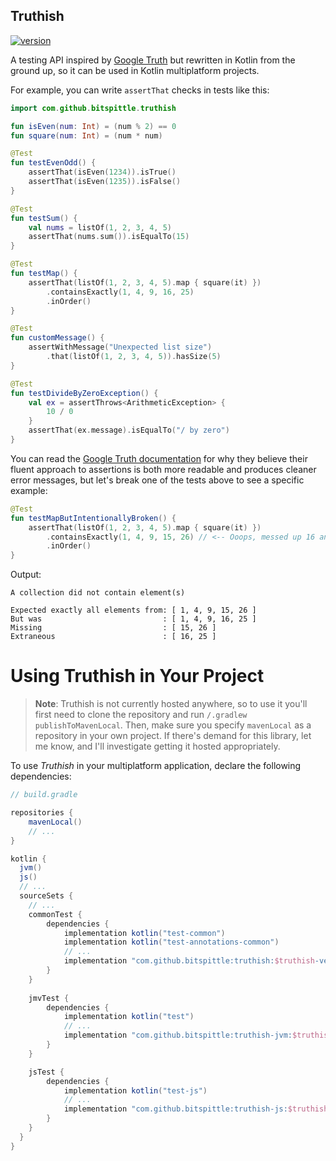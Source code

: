 ## Truthish

[![version](https://img.shields.io/badge/version-0.6.0-yellow.svg)](https://semver.org)

A testing API inspired by [Google Truth](https://github.com/google/truth) but
rewritten in Kotlin from the ground up, so it can be used in Kotlin
multiplatform projects.

For example, you can write `assertThat` checks in tests like this:

```kotlin
import com.github.bitspittle.truthish

fun isEven(num: Int) = (num % 2) == 0
fun square(num: Int) = (num * num)

@Test
fun testEvenOdd() {
    assertThat(isEven(1234)).isTrue()
    assertThat(isEven(1235)).isFalse()
}

@Test
fun testSum() {
    val nums = listOf(1, 2, 3, 4, 5)
    assertThat(nums.sum()).isEqualTo(15)
}

@Test
fun testMap() {
    assertThat(listOf(1, 2, 3, 4, 5).map { square(it) })
        .containsExactly(1, 4, 9, 16, 25)
        .inOrder()
}

@Test
fun customMessage() {
    assertWithMessage("Unexpected list size")
        .that(listOf(1, 2, 3, 4, 5)).hasSize(5)
}

@Test
fun testDivideByZeroException() {
    val ex = assertThrows<ArithmeticException> {
        10 / 0
    }
    assertThat(ex.message).isEqualTo("/ by zero")
}
```

You can read the [Google Truth documentation](https://truth.dev/) for why they
believe their fluent approach to assertions is both more readable and produces
cleaner error messages, but let's break one of the tests above to see a
specific example:

```kotlin
@Test
fun testMapButIntentionallyBroken() {
    assertThat(listOf(1, 2, 3, 4, 5).map { square(it) })
        .containsExactly(1, 4, 9, 15, 26) // <-- Ooops, messed up 16 and 25 here
        .inOrder()
}
```

Output:

```text
A collection did not contain element(s)

Expected exactly all elements from: [ 1, 4, 9, 15, 26 ]
But was                           : [ 1, 4, 9, 16, 25 ]
Missing                           : [ 15, 26 ]
Extraneous                        : [ 16, 25 ]
```

# Using Truthish in Your Project

> **Note**: Truthish is not currently hosted anywhere, so to use it you'll
first need to clone the repository and run `/.gradlew publishToMavenLocal`.
Then, make sure you specify `mavenLocal` as a repository in your own project.
If there's demand for this library, let me know, and I'll investigate getting
it hosted appropriately.

To use *Truthish* in your multiplatform application, declare the following
dependencies:

```groovy
// build.gradle

repositories {
    mavenLocal()
    // ...
}

kotlin {
  jvm()
  js()
  // ...
  sourceSets {
    // ...
    commonTest {
        dependencies {
            implementation kotlin("test-common")
            implementation kotlin("test-annotations-common")
            // ...
            implementation "com.github.bitspittle:truthish:$truthish-version"
        }
    }
    
    jmvTest {
        dependencies {
            implementation kotlin("test")
            // ...
            implementation "com.github.bitspittle:truthish-jvm:$truthish-version"
        }
    }

    jsTest {
        dependencies {
            implementation kotlin("test-js")
            // ...
            implementation "com.github.bitspittle:truthish-js:$truthish-version"
        }
    }
  }
}
```